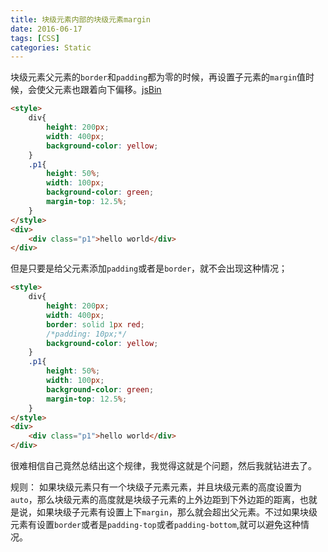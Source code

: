 ```yaml
---
title: 块级元素内部的块级元素margin
date: 2016-06-17
tags: [CSS]
categories: Static
---
```


块级元素父元素的`border`和`padding`都为零的时候，再设置子元素的`margin`值时候，会使父元素也跟着向下偏移。[jsBin](http://jsbin.com/gevayu/3/edit?html,output)

```html
<style>
    div{
        height: 200px;
        width: 400px;
        background-color: yellow;
    }
    .p1{
        height: 50%;
        width: 100px;
        background-color: green;
        margin-top: 12.5%;
    }
</style>
<div>
    <div class="p1">hello world</div>
</div>
```

但是只要是给父元素添加`padding`或者是`border`，就不会出现这种情况；

```html
<style>
    div{
        height: 200px;
        width: 400px;
        border: solid 1px red;
        /*padding: 10px;*/
        background-color: yellow;
    }
    .p1{
        height: 50%;
        width: 100px;
        background-color: green;
        margin-top: 12.5%;
    }
</style>
<div>
    <div class="p1">hello world</div>
</div>
```

很难相信自己竟然总结出这个规律，我觉得这就是个问题，然后我就钻进去了。

规则： 如果块级元素只有一个块级子元素元素，并且块级元素的高度设置为`auto`，那么块级元素的高度就是块级子元素的上外边距到下外边距的距离，也就是说，如果块级子元素有设置上下`margin`，那么就会超出父元素。不过如果块级元素有设置`border`或者是`padding-top`或者`padding-bottom`,就可以避免这种情况。